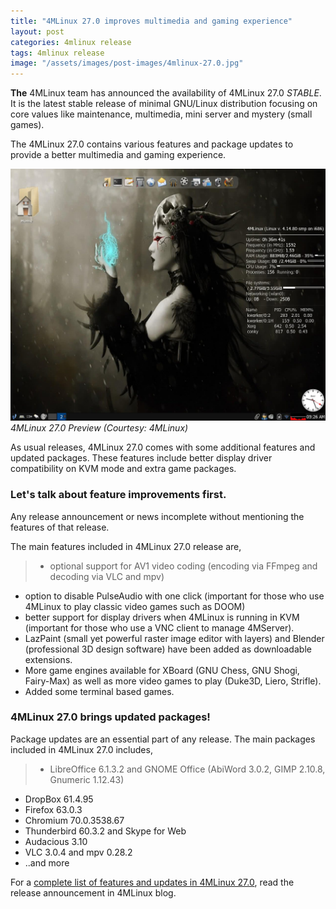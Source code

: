 ```yaml
---
title: "4MLinux 27.0 improves multimedia and gaming experience"
layout: post
categories: 4mlinux release
tags: 4mlinux release
image: "/assets/images/post-images/4mlinux-27.0.jpg"
---
```


**The** 4MLinux team has announced the availability of 4MLinux 27.0 *STABLE*. It is the latest stable release of minimal GNU/Linux distribution focusing on core values like maintenance, multimedia, mini server and mystery (small games).

The 4MLinux 27.0 contains various features and package updates to provide a better multimedia and gaming experience.

![4MLinux 27.0 Preview](/assets/images/post-images/4mlinux-27.0.jpg)
*4MLinux 27.0 Preview (Courtesy: 4MLinux)*

As usual releases, 4MLinux 27.0 comes with some additional features and updated packages. These features include better display driver compatibility on KVM mode and extra game packages.

### Let's talk about feature improvements first.
Any release announcement or news incomplete without mentioning the features of that release.

The main features included in 4MLinux 27.0 release are,
> - optional support for AV1 video coding (encoding via FFmpeg and decoding via VLC and mpv)
- option to disable PulseAudio with one click (important for those who use 4MLinux to play classic video games such as DOOM) 
- better support for display drivers when 4MLinux is running in KVM (important for those who use a VNC client to manage 4MServer).
- LazPaint (small yet powerful raster image editor with layers) and Blender (professional 3D design software) have been added as downloadable extensions. 
- More game engines available for XBoard (GNU Chess, GNU Shogi, Fairy-Max) as well as more video games to play (Duke3D, Liero, Strifle).
- Added some terminal based games.

### 4MLinux 27.0 brings updated packages!
Package updates are an essential part of any release. The main packages included in 4MLinux 27.0 includes,
> - LibreOffice 6.1.3.2 and GNOME Office (AbiWord 3.0.2, GIMP 2.10.8, Gnumeric 1.12.43)
- DropBox 61.4.95
- Firefox 63.0.3
- Chromium 70.0.3538.67
- Thunderbird 60.3.2 and Skype for Web
- Audacious 3.10
- VLC 3.0.4 and mpv 0.28.2
- ..and more

For a [complete list of features and updates in 4MLinux 27.0](https://4mlinux-releases.blogspot.com/2018/12/4mlinux-270-stable-released.html), read the release announcement in 4MLinux blog.